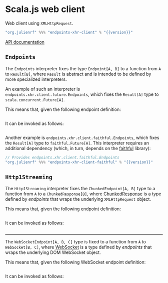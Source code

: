 # Scala.js web client

Web client using `XMLHttpRequest`.

~~~ scala expandVars=true
"org.julienrf" %%% "endpoints-xhr-client" % "{{version}}"
~~~

[API documentation](api:endpoints.xhr.package)

## `Endpoints`

The `Endpoints` interpreter fixes the type `Endpoint[A, B]` to a function
from `A` to `Result[B]`, where `Result` is abstract and is intended
to be defined by more specialized interpreters.

An example of such an interpreter is `endpoints.xhr.client.future.Endpoints`,
which fixes the `Result[A]` type to `scala.concurrent.Future[A]`.

This means that, given the following endpoint definition:

~~~ scala src=../../../../../algebras/algebra/src/test/scala/endpoints/algebra/EndpointsDocs.scala#endpoint-definition
~~~

It can be invoked as follows:

~~~ scala src=../../../../../xhr/client/src/test/scala/endpoints/xhr/future/EndpointsDocs.scala#invocation
~~~

Another example is `endpoints.xhr.client.faithful.Endpoints`, which fixes
the `Result[A]` type to `faithful.Future[A]`. This interpreter requires
an additional dependency (which, in turn, depends on the
[faithful](https://github.com/julienrf/faithful) library):

~~~ scala expandVars=true
// Provides endpoints.xhr.client.faithful.Endpoints
"org.julienrf" %%% "endpoints-xhr-client-faithful" % "{{version}}"
~~~

## `Http1Streaming`

The `Http1Streaming` interpreter fixes the `ChunkedEndpoint[A, B]` type to a function from
`A` to a `ChunkedResponse[B]`, where
[ChunkedResponse](api:endpoints.xhr.Streaming$ChunkedResponse) is a type defined by
*endpoints* that wraps the underlying `XMLHttpRequest` object.

This means that, given the following endpoint definition:

~~~ scala src=../../../../../algebras/algebra/src/test/scala/endpoints/algebra/StreamingDocs.scala#chunked-endpoint
~~~

It can be invoked as follows:

~~~ scala src=../../../../../xhr/client/src/test/scala/endpoints/xhr/future/StreamingDocs.scala#invocation
~~~

---

The `WebSocketEndpoint[A, B, C]` type is fixed to a function from `A` to `WebSocket[B, C]`,
where [WebSocket](api:endpoints.xhr.Streaming$WebSocket) is a type defined by *endpoints*
that wraps the underlying DOM WebSocket object.

This means that, given the following WebSocket endpoint definition:

~~~ scala src=../../../../../algebras/algebra/src/test/scala/endpoints/algebra/StreamingDocs.scala#websocket-endpoint
~~~

It can be invoked as follows:

~~~ scala src=../../../../../xhr/client/src/test/scala/endpoints/xhr/future/StreamingDocs.scala#websocket-invocation
~~~
